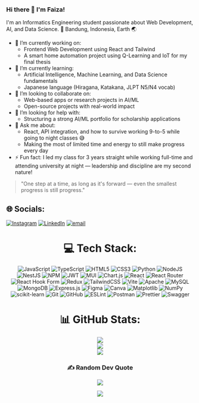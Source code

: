 ### Hi there 👋 I'm Faiza! 

I'm an Informatics Engineering student passionate about Web Development, AI, and Data Science.
📍 Bandung, Indonesia, Earth 🌏

- 🔭 I’m currently working on:
  - Frontend Web Development using React and Tailwind
  - A smart home automation project using Q-Learning and IoT for my final thesis
- 🌱 I’m currently learning:
  - Artificial Intelligence, Machine Learning, and Data Science fundamentals
  - Japanese language (Hiragana, Katakana, JLPT N5/N4 vocab)
- 👯 I’m looking to collaborate on:
  - Web-based apps or research projects in AI/ML
  - Open-source projects with real-world impact
- 🤔 I’m looking for help with:
  - Structuring a strong AI/ML portfolio for scholarship applications 
- 💬 Ask me about:
  - React, API integration, and how to survive working 9-to-5 while going to night classes 😅
  - Making the most of limited time and energy to still make progress every day
- ⚡ Fun fact: I led my class for 3 years straight while working full-time and attending university at night — leadership and discipline are my second nature!

> "One step at a time, as long as it's forward — even the smallest progress is still progress."

## 🌐 Socials:
[![Instagram](https://img.shields.io/badge/Instagram-%23E4405F.svg?logo=Instagram&logoColor=white)](https://instagram.com/faizakaaa) [![LinkedIn](https://img.shields.io/badge/LinkedIn-%230077B5.svg?logo=linkedin&logoColor=white)](https://linkedin.com/in/in/faizakailani) [![email](https://img.shields.io/badge/Email-D14836?logo=gmail&logoColor=white)](mailto:faizalani04@gmail.com) 

<div align="center">
  
# 💻 Tech Stack:
![JavaScript](https://img.shields.io/badge/javascript-%23323330.svg?style=for-the-badge&logo=javascript&logoColor=%23F7DF1E) ![TypeScript](https://img.shields.io/badge/typescript-%23007ACC.svg?style=for-the-badge&logo=typescript&logoColor=white) ![HTML5](https://img.shields.io/badge/html5-%23E34F26.svg?style=for-the-badge&logo=html5&logoColor=white) ![CSS3](https://img.shields.io/badge/css3-%231572B6.svg?style=for-the-badge&logo=css3&logoColor=white) ![Python](https://img.shields.io/badge/python-3670A0?style=for-the-badge&logo=python&logoColor=ffdd54) ![NodeJS](https://img.shields.io/badge/node.js-6DA55F?style=for-the-badge&logo=node.js&logoColor=white) ![NestJS](https://img.shields.io/badge/nestjs-%23E0234E.svg?style=for-the-badge&logo=nestjs&logoColor=white) ![NPM](https://img.shields.io/badge/NPM-%23CB3837.svg?style=for-the-badge&logo=npm&logoColor=white) ![JWT](https://img.shields.io/badge/JWT-black?style=for-the-badge&logo=JSON%20web%20tokens) ![MUI](https://img.shields.io/badge/MUI-%230081CB.svg?style=for-the-badge&logo=mui&logoColor=white) ![Chart.js](https://img.shields.io/badge/chart.js-F5788D.svg?style=for-the-badge&logo=chart.js&logoColor=white) ![React](https://img.shields.io/badge/react-%2320232a.svg?style=for-the-badge&logo=react&logoColor=%2361DAFB) ![React Router](https://img.shields.io/badge/React_Router-CA4245?style=for-the-badge&logo=react-router&logoColor=white) ![React Hook Form](https://img.shields.io/badge/React%20Hook%20Form-%23EC5990.svg?style=for-the-badge&logo=reacthookform&logoColor=white) ![Redux](https://img.shields.io/badge/redux-%23593d88.svg?style=for-the-badge&logo=redux&logoColor=white) ![TailwindCSS](https://img.shields.io/badge/tailwindcss-%2338B2AC.svg?style=for-the-badge&logo=tailwind-css&logoColor=white) ![Vite](https://img.shields.io/badge/vite-%23646CFF.svg?style=for-the-badge&logo=vite&logoColor=white) ![Apache](https://img.shields.io/badge/apache-%23D42029.svg?style=for-the-badge&logo=apache&logoColor=white) ![MySQL](https://img.shields.io/badge/mysql-4479A1.svg?style=for-the-badge&logo=mysql&logoColor=white) ![MongoDB](https://img.shields.io/badge/MongoDB-%234ea94b.svg?style=for-the-badge&logo=mongodb&logoColor=white) ![Express.js](https://img.shields.io/badge/express.js-%23404d59.svg?style=for-the-badge&logo=express&logoColor=%2361DAFB) ![Figma](https://img.shields.io/badge/figma-%23F24E1E.svg?style=for-the-badge&logo=figma&logoColor=white) ![Canva](https://img.shields.io/badge/Canva-%2300C4CC.svg?style=for-the-badge&logo=Canva&logoColor=white) ![Matplotlib](https://img.shields.io/badge/Matplotlib-%23ffffff.svg?style=for-the-badge&logo=Matplotlib&logoColor=black) ![NumPy](https://img.shields.io/badge/numpy-%23013243.svg?style=for-the-badge&logo=numpy&logoColor=white) ![scikit-learn](https://img.shields.io/badge/scikit--learn-%23F7931E.svg?style=for-the-badge&logo=scikit-learn&logoColor=white) ![Git](https://img.shields.io/badge/git-%23F05033.svg?style=for-the-badge&logo=git&logoColor=white) ![GitHub](https://img.shields.io/badge/github-%23121011.svg?style=for-the-badge&logo=github&logoColor=white) ![ESLint](https://img.shields.io/badge/ESLint-4B3263?style=for-the-badge&logo=eslint&logoColor=white) ![Postman](https://img.shields.io/badge/Postman-FF6C37?style=for-the-badge&logo=postman&logoColor=white) ![Prettier](https://img.shields.io/badge/prettier-%23F7B93E.svg?style=for-the-badge&logo=prettier&logoColor=black) ![Swagger](https://img.shields.io/badge/-Swagger-%23Clojure?style=for-the-badge&logo=swagger&logoColor=white)
  
# 📊 GitHub Stats:
![](https://github-readme-stats.vercel.app/api?username=faizakailani&theme=aura&hide_border=false&include_all_commits=true&count_private=false)<br/>
![](https://nirzak-streak-stats.vercel.app/?user=faizakailani&theme=aura&hide_border=false)<br/>
![](https://github-readme-stats.vercel.app/api/top-langs/?username=faizakailani&theme=aura&hide_border=false&include_all_commits=true&count_private=false&layout=compact)
  
### ✍️ Random Dev Quote
![](https://quotes-github-readme.vercel.app/api?type=horizontal&theme=radical)

[![](https://visitcount.itsvg.in/api?id=faizakailani&icon=0&color=1)](https://visitcount.itsvg.in)
<!-- Proudly created with GPRM ( https://gprm.itsvg.in ) -->
